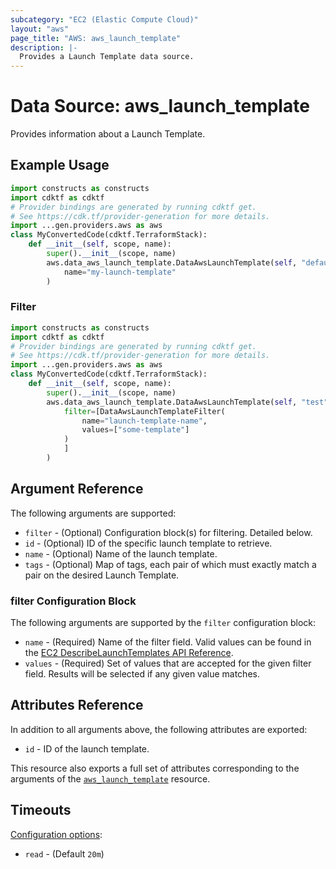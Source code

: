 ```yaml
---
subcategory: "EC2 (Elastic Compute Cloud)"
layout: "aws"
page_title: "AWS: aws_launch_template"
description: |-
  Provides a Launch Template data source.
---
```


# Data Source: aws_launch_template

Provides information about a Launch Template.

## Example Usage

```python
import constructs as constructs
import cdktf as cdktf
# Provider bindings are generated by running cdktf get.
# See https://cdk.tf/provider-generation for more details.
import ...gen.providers.aws as aws
class MyConvertedCode(cdktf.TerraformStack):
    def __init__(self, scope, name):
        super().__init__(scope, name)
        aws.data_aws_launch_template.DataAwsLaunchTemplate(self, "default",
            name="my-launch-template"
        )
```

### Filter

```python
import constructs as constructs
import cdktf as cdktf
# Provider bindings are generated by running cdktf get.
# See https://cdk.tf/provider-generation for more details.
import ...gen.providers.aws as aws
class MyConvertedCode(cdktf.TerraformStack):
    def __init__(self, scope, name):
        super().__init__(scope, name)
        aws.data_aws_launch_template.DataAwsLaunchTemplate(self, "test",
            filter=[DataAwsLaunchTemplateFilter(
                name="launch-template-name",
                values=["some-template"]
            )
            ]
        )
```

## Argument Reference

The following arguments are supported:

* `filter` - (Optional) Configuration block(s) for filtering. Detailed below.
* `id` - (Optional) ID of the specific launch template to retrieve.
* `name` - (Optional) Name of the launch template.
* `tags` - (Optional) Map of tags, each pair of which must exactly match a pair on the desired Launch Template.

### filter Configuration Block

The following arguments are supported by the `filter` configuration block:

* `name` - (Required) Name of the filter field. Valid values can be found in the [EC2 DescribeLaunchTemplates API Reference](https://docs.aws.amazon.com/AWSEC2/latest/APIReference/API_DescribeLaunchTemplates.html).
* `values` - (Required) Set of values that are accepted for the given filter field. Results will be selected if any given value matches.

## Attributes Reference

In addition to all arguments above, the following attributes are exported:

* `id` - ID of the launch template.

This resource also exports a full set of attributes corresponding to the arguments of the [`aws_launch_template`](/docs/providers/aws/r/launch_template.html) resource.

## Timeouts

[Configuration options](https://developer.hashicorp.com/terraform/language/resources/syntax#operation-timeouts):

- `read` - (Default `20m`)

<!-- cache-key: cdktf-0.17.0-pre.15 input-503d31fc93f7f2dacf064401e9f0cf364e0985c1ee9abd8e6e12234901f25684 -->
